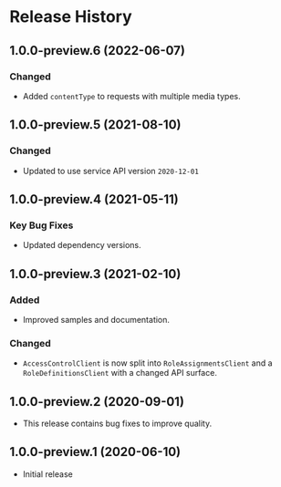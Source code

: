 # Release History

## 1.0.0-preview.6 (2022-06-07)

### Changed
- Added `contentType` to requests with multiple media types.

## 1.0.0-preview.5 (2021-08-10)

### Changed
- Updated to use service API version `2020-12-01`

## 1.0.0-preview.4 (2021-05-11)
### Key Bug Fixes
- Updated dependency versions.

## 1.0.0-preview.3 (2021-02-10)

### Added
- Improved samples and documentation.

### Changed
- `AccessControlClient` is now split into `RoleAssignmentsClient` and a `RoleDefinitionsClient` with a changed API surface.

## 1.0.0-preview.2 (2020-09-01)
- This release contains bug fixes to improve quality.

## 1.0.0-preview.1 (2020-06-10)
- Initial release